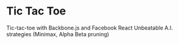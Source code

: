 Tic Tac Toe
===========

Tic-tac-toe with Backbone.js and Facebook React
Unbeatable A.I. strategies (Minimax, Alpha Beta pruning)

